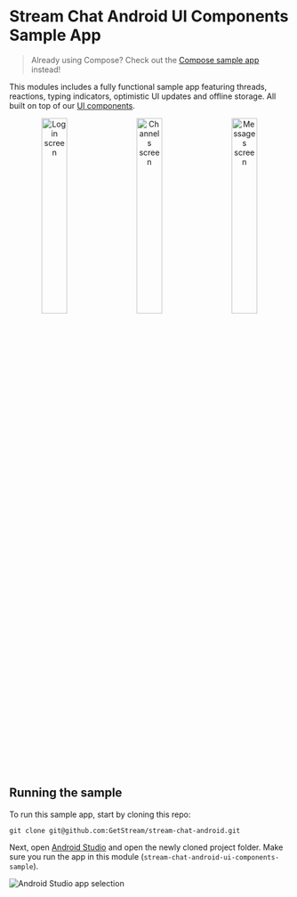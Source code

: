 # Stream Chat Android UI Components Sample App

> Already using Compose? Check out the [Compose sample app](../stream-chat-android-compose-sample) instead!

This modules includes a fully functional sample app featuring threads, reactions, typing indicators, optimistic UI updates and offline storage. All built on top of our [UI components](../stream-chat-android-ui-components).

<p align="center">
  <img alt="Login screen" src="../docs/sample-login-dark.png" width="30%">
&nbsp; &nbsp;
  <img alt="Channels screen" src="../docs/sample-channels-dark.png" width="30%">
&nbsp; &nbsp;
  <img alt="Messages screen" src="../docs/sample-messages-dark.png" width="30%">
</p>

## Running the sample

To run this sample app, start by cloning this repo:

```shell
git clone git@github.com:GetStream/stream-chat-android.git
```

Next, open [Android Studio](https://developer.android.com/studio) and open the newly cloned project folder. Make sure you run the app in this module (`stream-chat-android-ui-components-sample`).

![Android Studio app selection](../docs/android-studio-app-selection-ui-sample.png)